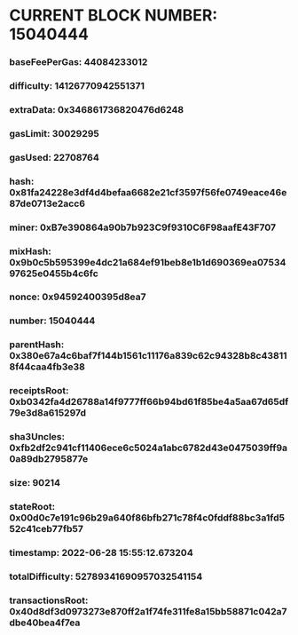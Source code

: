 # CURRENT BLOCK NUMBER: 15040444

### baseFeePerGas: 44084233012
### difficulty: 14126770942551371
### extraData: 0x346861736820476d6248
### gasLimit: 30029295
### gasUsed: 22708764
### hash: 0x81fa24228e3df4d4befaa6682e21cf3597f56fe0749eace46e87de0713e2acc6
### miner: 0xB7e390864a90b7b923C9f9310C6F98aafE43F707
### mixHash: 0x9b0c5b595399e4dc21a684ef91beb8e1b1d690369ea0753497625e0455b4c6fc
### nonce: 0x94592400395d8ea7
### number: 15040444
### parentHash: 0x380e67a4c6baf7f144b1561c11176a839c62c94328b8c438118f44caa4fb3e38
### receiptsRoot: 0xb0342fa4d26788a14f9777ff66b94bd61f85be4a5aa67d65df79e3d8a615297d
### sha3Uncles: 0xfb2df2c941cf11406ece6c5024a1abc6782d43e0475039ff9a0a89db2795877e
### size: 90214
### stateRoot: 0x00d0c7e191c96b29a640f86bfb271c78f4c0fddf88bc3a1fd552c41ceb77fb57
### timestamp: 2022-06-28 15:55:12.673204
### totalDifficulty: 52789341690957032541154
### transactionsRoot: 0x40d8df3d0973273e870ff2a1f74fe311fe8a15bb58871c042a7dbe40bea4f7ea
